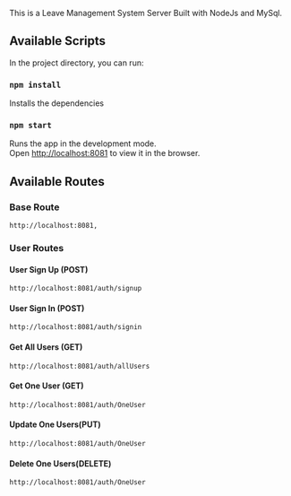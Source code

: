 This is a Leave Management System Server Built with NodeJs and MySql.

## Available Scripts

In the project directory, you can run:

### `npm install`

Installs the dependencies<br />

### `npm start`

Runs the app in the development mode.<br />
Open [http://localhost:8081](http://localhost:8081) to view it in the browser.

## Available Routes

### Base Route

    http://localhost:8081,

### User Routes

#### User Sign Up (POST)
    http://localhost:8081/auth/signup

#### User Sign In (POST)
    http://localhost:8081/auth/signin

#### Get All Users (GET)
    http://localhost:8081/auth/allUsers

#### Get One User (GET)
    http://localhost:8081/auth/OneUser

#### Update One Users(PUT)
    http://localhost:8081/auth/OneUser

#### Delete One Users(DELETE)
    http://localhost:8081/auth/OneUser